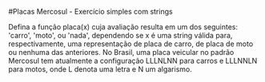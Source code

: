 #Placas Mercosul - Exercício simples com strings

Defina a função placa(x) cuja avaliação resulta em um dos seguintes: 'carro', 'moto', ou 'nada', dependendo se x é uma string válida para, respectivamente, uma representação de placa de carro, de placa de moto ou nenhuma das anteriores. No Brasil, uma placa veicular no padrão Mercosul tem atualmente a configuração LLLNLNN para carros e LLLNNLN para motos, onde L denota uma letra e N um algarismo.